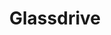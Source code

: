 ---
title: "Glassdrive"
url: /la-linea-de-la-concepcion/glassdrive/
shop: reparación de automóviles
---